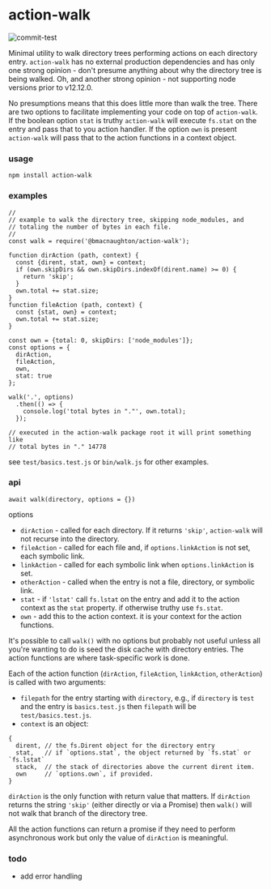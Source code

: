 # action-walk

![commit-test](https://github.com/bmacnaughton/action-walk/workflows/commit-test/badge.svg)

Minimal utility to walk directory trees performing actions on each directory
entry. `action-walk` has no external production dependencies and has only one
strong opinion - don't presume anything about why the directory tree is being
walked. Oh, and another strong opinion - not supporting node versions prior to
v12.12.0.

No presumptions means that this does little more than walk the tree. There
are two options to facilitate implementing your code on top of `action-walk`.
If the boolean option `stat` is truthy `action-walk` will execute `fs.stat`
on the entry and pass that to you action handler. If the option `own` is
present `action-walk` will pass that to the action functions in a context
object.

### usage

`npm install action-walk`

### examples

```
//
// example to walk the directory tree, skipping node_modules, and
// totaling the number of bytes in each file.
//
const walk = require('@bmacnaughton/action-walk');

function dirAction (path, context) {
  const {dirent, stat, own} = context;
  if (own.skipDirs && own.skipDirs.indexOf(dirent.name) >= 0) {
    return 'skip';
  }
  own.total += stat.size;
}
function fileAction (path, context) {
  const {stat, own} = context;
  own.total += stat.size;
}

const own = {total: 0, skipDirs: ['node_modules']};
const options = {
  dirAction,
  fileAction,
  own,
  stat: true
};

walk('.', options)
  .then(() => {
    console.log('total bytes in "."', own.total);
  });

// executed in the action-walk package root it will print something like
// total bytes in "." 14778
```

see `test/basics.test.js` or `bin/walk.js` for other examples.

### api

`await walk(directory, options = {})`

options
- `dirAction` - called for each directory. If it returns `'skip'`, `action-walk` will not
recurse into the directory.
- `fileAction` - called for each file and, if `options.linkAction` is not set, each symbolic link.
- `linkAction` - called for each symbolic link when `options.linkAction` is set.
- `otherAction` - called when the entry is not a file, directory, or symbolic link.
- `stat` - if `'lstat'` call `fs.lstat` on the entry and add it to the action context as
the `stat` property. if otherwise truthy use `fs.stat`.
- `own` - add this to the action context. it is your context for the action functions.

It's possible to call `walk()` with no options but probably not useful unless
all you're wanting to do is seed the disk cache with directory entries. The
action functions are where task-specific work is done.

Each of the action function (`dirAction`, `fileAction`, `linkAction`, `otherAction`) is
called with two arguments:
- `filepath` for the entry starting with `directory`, e.g., if `directory` is `test` and
the entry is `basics.test.js` then `filepath` will be `test/basics.test.js`.
- `context` is an object:
```
{
  dirent, // the fs.Dirent object for the directory entry
  stat,   // if `options.stat`, the object returned by `fs.stat` or `fs.lstat`
  stack,  // the stack of directories above the current dirent item.
  own     // `options.own`, if provided.
}
```

`dirAction` is the only function with return value that matters. If
`dirAction` returns the string `'skip'` (either directly or via a
Promise) then `walk()` will not walk that branch of the directory tree.

All the action functions can return a promise if they need to perform
asynchronous work but only the value of `dirAction` is meaningful.

### todo

- add error handling

